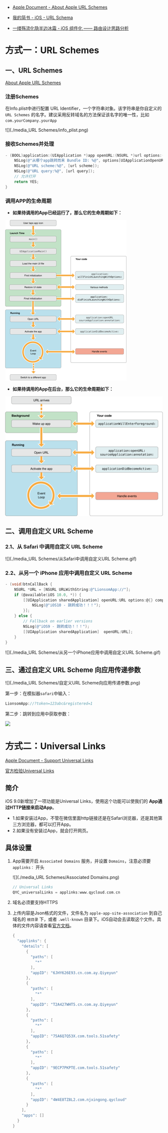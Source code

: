 * [Apple Document - About Apple URL Schemes](https://developer.apple.com/library/archive/featuredarticles/iPhoneURLScheme_Reference/Introduction/Introduction.html#//apple_ref/doc/uid/TP40007899)

* [我的简书 - iOS - URL Schema](https://www.jianshu.com/p/137284ebe73d)

* [一缕殇流化隐半边冰霜 - iOS 组件化 —— 路由设计思路分析](https://www.jianshu.com/p/76da56b3bd55)





# 方式一：URL Schemes



## 一、URL Schemes

[About Apple URL Schemes](https://developer.apple.com/library/archive/featuredarticles/iPhoneURLScheme_Reference/Introduction/Introduction.html#//apple_ref/doc/uid/TP40007899)

### 注册Schemes

在Info.plist中进行配置
URL Identifier，一个字符串对象。该字符串是你自定义的 `URL Schemes` 的名字。建议采用反转域名的方法保证该名字的唯一性，比如 `com.yourCompany.yourApp`

![](./media_URL Schemes/info_plist.png)

### 接收Schemes并处理

```objective-c
- (BOOL)application:(UIApplication *)app openURL:(NSURL *)url options:(NSDictionary<UIApplicationOpenURLOptionsKey,id> *)options {
    NSLog(@"从哪个app跳转而来 Bundle ID: %@", options[UIApplicationOpenURLOptionsSourceApplicationKey]);    
    NSLog(@"URL scheme:%@", [url scheme]);
    NSLog(@"URL query:%@", [url query]);
    // 允许打开
    return YES;
}
```

### 调用APP的生命周期

* **如果待调用的App已经运行了，那么它的生命周期如下：**

<img src="./media_URL Schemes/生命周期_待调用的App已经运行.png" style="zoom:50%;" />



* **如果待调用的App在后台，那么它的生命周期如下：**

<img src="./media_URL Schemes/生命周期_待调用的App在后台.png" style="zoom:50%;" />



## 二、调用自定义 URL Scheme

### 2.1、从 Safari 中调用自定义 URL Scheme

![](./media_URL Schemes/从Safari中调用自定义URL Scheme.gif)



### 2.2、从另一个 iPhone 应用中调用自定义 URL Scheme

```objective-c
- (void)btnCallBack {
    NSURL *URL = [NSURL URLWithString:@"LionsomApp://"];
    if (@available(iOS 10.0, *)) {
        [[UIApplication sharedApplication] openURL:URL options:@{} completionHandler:^(BOOL success) {
            NSLog(@"iOS10 - 跳转成功！！！");
        }];
    } else {
        // Fallback on earlier versions
        NSLog(@"iOS9 - 跳转成功！！！");
        [[UIApplication sharedApplication]  openURL:URL];
    }
}
```

![](./media_URL Schemes/从另一个iPhone应用中调用自定义URL Scheme.gif)



## 三、通过自定义 URL Scheme 向应用传递参数

![](./media_URL Schemes/自定义URL Scheme向应用传递参数.png)

第一步：在模拟器`safari`中输入：
```c
LionsomApp://?token=123abc&registered=1
```

第二步：跳转到应用中获取参数：

![](https://upload-images.jianshu.io/upload_images/1859399-ad84a2f3270bb999.png?imageMogr2/auto-orient/strip%7CimageView2/2/w/1240)







# 方式二：Universal Links

[Apple Document - Support Universal Links](https://developer.apple.com/library/archive/documentation/General/Conceptual/AppSearch/UniversalLinks.html)

[官方检验Universal Links](https://search.developer.apple.com/appsearch-validation-tool/)



## 简介

iOS 9.0新增加了一项功能是Universal Links，使用这个功能可以使我们的 **App通过HTTP链接来启动App**。

* 1.如果安装过App，不管在微信里面http链接还是在Safari浏览器，还是其他第三方浏览器，都可以打开App。
* 2.如果没有安装过App，就会打开网页。



## 具体设置

1. App需要开启 `Associated Domains` 服务，并设置 `Domains`，注意必须要 `applinks：` 开头

    ![](./media_URL Schemes/Associated Domains.png)

    ```c
    // Universal Links
    QYC_universalLinks = applinks:www.qycloud.com.cn
    ```

2. 域名必须要支持HTTPS

3. 上传内容是Json格式的文件，文件名为 `apple-app-site-association` 到自己域名的 `根目录` 下，或者 `.well-known` 目录下。iOS自动会去读取这个文件。具体的文件内容请查看[官方文档](https://link.jianshu.com/?t=https://developer.apple.com/library/content/documentation/General/Conceptual/AppSearch/UniversalLinks.html)。

    ```c
    {
      "applinks": {
        "details": [
          {
            "paths": [
              "*"
            ],
            "appID": "6JHY626E93.cn.com.ay.Qiyeyun"
          },
          {
            "paths": [
              "*"
            ],
            "appID": "T2A427WHT5.cn.com.ay.Qiyeyun"
          },
          {
            "paths": [
              "*"
            ],
            "appID": "75A6Q7Q53X.com.tools.51safety"
          },
          {
            "paths": [
              "*"
            ],
            "appID": "9ECP7PKPTE.com.tools.51safety"
          },
          {
            "paths": [
              "*"
            ],
            "appID": "4W4E8TZ8L2.com.njxingong.qycloud"
          }
        ],
        "apps": []
      }
    }
    ```

    









